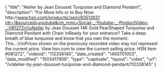{
    "title": "Atelier by Jean Dousset Turquoise and Diamond Pendant",
    "description": "For More Info or to Buy Now: http:\/\/www.hsn.com\/products\/seo\/8351383?rdr=1&sourceid=youtube&cm_mmc=Social-_-Youtube-_-ProductVideo-_-081272\r\nAtelier by Jean Dousset 14K Gold PearShaped Turquoise and Diamond Pendant with Chain \nReady for your entrance? Take a deep breath of blue turquoise and know that you own the moment. This...\r\nPrices shown on the previously recorded video may not represent the current price.  View hsn.com to view the current selling price. HSN Item #081272",
    "videoid": "112338145",
    "date_created": "1493701053",
    "date_modified": "1503417906",
    "type": "captivate",
    "layout": "video",
    "url": "\/v\/atelier-by-jean-dousset-turquoise-and-diamond-pendant\/112338145"
}